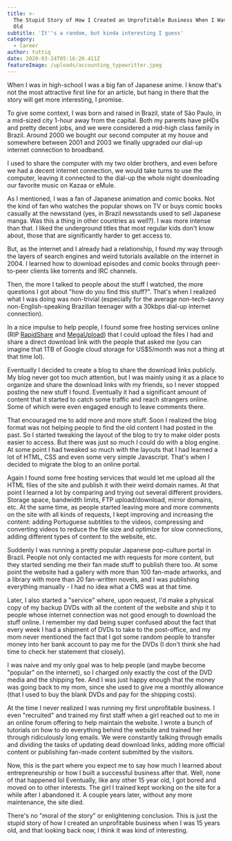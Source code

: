 ```yaml
---
title: >-
  The Stupid Story of How I Created an Unprofitable Business When I Was 15 Years
  Old
subtitle: 'It''s a random, but kinda interesting I guess'
category:
  - Career
author: tuttiq
date: 2020-03-24T05:16:20.411Z
featureImage: /uploads/accounting_typewritter.jpeg
---
```

When I was in high-school I was a big fan of Japanese anime. I know that's not the most attractive first line for an article, but hang in there that the story will get more interesting, I promise.

To give some context, I was born and raised in Brazil, state of São Paulo, in a mid-sized city 1-hour away from the capital. Both my parents have pHDs and pretty decent jobs, and we were considered a mid-high class family in Brazil. Around 2000 we bought our second computer at my house and somewhere between 2001 and 2003 we finally upgraded our dial-up internet connection to broadband.

I used to share the computer with my two older brothers, and even before we had a decent internet connection, we would take turns to use the computer, leaving it connected to the dial-up the whole night downloading our favorite music on Kazaa or eMule.

As I mentioned, I was a fan of Japanese animation and comic books. Not the kind of fan who watches the popular shows on TV or buys comic books casually at the newsstand (yes, in Brazil newsstands used to sell Japanese manga. Was this a thing in other countries as well?). I was more intense than that. I liked the underground titles that most regular kids don't know about, those that are significantly harder to get access to.

But, as the internet and I already had a relationship, I found my way through the layers of search engines and weird tutorials available on the internet in 2004. I learned how to download episodes and comic books through peer-to-peer clients like torrents and IRC channels.

Then, the more I talked to people about the stuff I watched, the more questions I got about "how do you find this stuff?". That's when I realized what I was doing was non-trivial (especially for the average non-tech-savvy non-English-speaking Brazilian teenager with a 30kbps dial-up internet connection).

In a nice impulse to help people, I found some free hosting services online (RIP [RapidShare](https://en.wikipedia.org/wiki/RapidShare) and [MegaUpload](https://en.wikipedia.org/wiki/Megaupload)) that I could upload the files I had and share a direct download link with the people that asked me (you can imagine that 1TB of Google cloud storage for US$5/month was not a thing at that time lol).

Eventually I decided to create a blog to share the download links publicly. My blog never got too much attention, but I was mainly using it as a place to organize and share the download links with my friends, so I never stopped posting the new stuff I found. Eventually it had a significant amount of content that it started to catch some traffic and reach strangers online. Some of which were even engaged enough to leave comments there.

That encouraged me to add more and more stuff. Soon I realized the blog format was not helping people to find the old content I had posted in the past. So I started tweaking the layout of the blog to try to make older posts easier to access. But there was just so much I could do with a blog engine. At some point I had tweaked so much with the layouts that I had learned a lot of HTML, CSS and even some very simple Javascript. That's when I decided to migrate the blog to an online portal.

Again I found some free hosting services that would let me upload all the HTML files of the site and publish it with their weird domain names. At that point I learned a lot by comparing and trying out several different providers. Storage space, bandwidth limits, FTP upload/download, mirror domains, etc. At the same time, as people started leaving more and more comments on the site with all kinds of requests, I kept improving and increasing the content: adding Portuguese subtitles to the videos, compressing and converting videos to reduce the file size and optimize for slow connections, adding different types of content to the website, etc.

Suddenly I was running a pretty popular Japanese pop-culture portal in Brazil. People not only contacted me with requests for more content, but they started sending me their fan made stuff to publish there too. At some point the website had a gallery with more than 100 fan-made artworks, and a library with more than 20 fan-written novels, and I was publishing everything manually - I had no idea what a CMS was at that time.

Later, I also started a "service" where, upon request, I'd make a physical copy of my backup DVDs with all the content of the website and ship it to people whose internet connection was not good enough to download the stuff online. I remember my dad being super confused about the fact that every week I had a shipment of DVDs to take to the post-office, and my mom never mentioned the fact that I got some random people to transfer money into her bank account to pay me for the DVDs (I don't think she had time to check her statement that closely).

I was naive and my only goal was to help people (and maybe become "popular" on the internet), so I charged only exactly the cost of the DVD media and the shipping fee. And I was just happy enough that the money was going back to my mom, since she used to give me a monthly allowance (that I used to buy the blank DVDs and pay for the shipping costs).

At the time I never realized I was running my first unprofitable business. I even "recruited" and trained my first staff when a girl reached out to me in an online forum offering to help maintain the website. I wrote a bunch of tutorials on how to do everything behind the website and trained her through ridiculously long emails. We were constantly talking through emails and dividing the tasks of updating dead download links, adding more official content or publishing fan-made content submitted by the visitors.

Now, this is the part where you expect me to say how much I learned about entrepreneurship or how I built a successful business after that. Well, none of that happened lol Eventually, like any other 15 year old, I got bored and moved on to other interests. The girl I trained kept working on the site for a while after I abandoned it. A couple years later, without any more maintenance, the site died.

There's no "moral of the story" or enlightening conclusion. This is just the stupid story of how I created an unprofitable business when I was 15 years old, and that looking back now, I think it was kind of interesting.